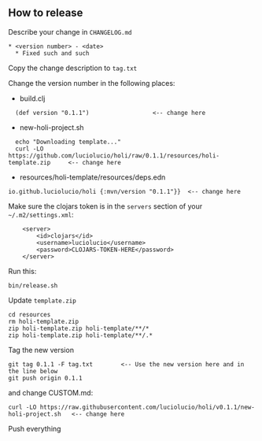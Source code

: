 ## How to release

Describe your change in `CHANGELOG.md`

```
* <version number> - <date>
  * Fixed such and such
```

Copy the change description to `tag.txt`

Change the version number in the following places:

* build.clj
```
  (def version "0.1.1")                  <-- change here
```

* new-holi-project.sh

```
  echo "Downloading template..."
  curl -LO https://github.com/luciolucio/holi/raw/0.1.1/resources/holi-template.zip     <-- change here
```

* resources/holi-template/resources/deps.edn

```
io.github.luciolucio/holi {:mvn/version "0.1.1"}}  <-- change here
```

Make sure the clojars token is in the `servers` section of your `~/.m2/settings.xml`:

```
    <server>
        <id>clojars</id>
        <username>luciolucio</username>
        <password>CLOJARS-TOKEN-HERE</password>
    </server>
```

Run this:

```
bin/release.sh
```

Update `template.zip`

```
cd resources
rm holi-template.zip
zip holi-template.zip holi-template/**/*
zip holi-template.zip holi-template/**/.*
```

Tag the new version

```
git tag 0.1.1 -F tag.txt        <-- Use the new version here and in the line below
git push origin 0.1.1
```

and change CUSTOM.md:

```
curl -LO https://raw.githubusercontent.com/luciolucio/holi/v0.1.1/new-holi-project.sh   <-- change here
```

Push everything
